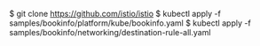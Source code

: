 $ git clone https://github.com/istio/istio
$ kubectl apply -f samples/bookinfo/platform/kube/bookinfo.yaml
$ kubectl apply -f samples/bookinfo/networking/destination-rule-all.yaml
